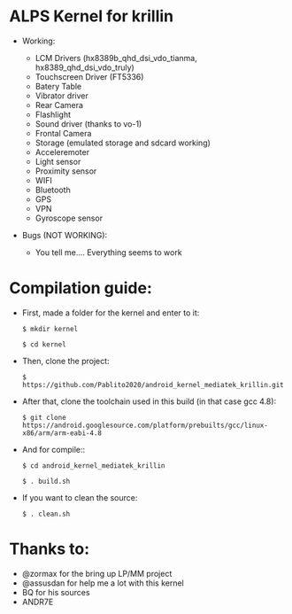 # ALPS Kernel for krillin

* Working:

  * LCM Drivers (hx8389b_qhd_dsi_vdo_tianma, hx8389_qhd_dsi_vdo_truly)
  * Touchscreen Driver (FT5336)
  * Batery Table
  * Vibrator driver
  * Rear Camera
  * Flashlight
  * Sound driver (thanks to vo-1)
  * Frontal Camera
  * Storage (emulated storage and sdcard working)
  * Acceleremoter
  * Light sensor
  * Proximity sensor
  * WIFI
  * Bluetooth
  * GPS
  * VPN
  * Gyroscope sensor

* Bugs (NOT WORKING):

  * You tell me.... Everything seems to work

    

# Compilation guide:
  
  * First, made a folder for the kernel and enter to it:

        $ mkdir kernel

        $ cd kernel

  * Then, clone the project: 

        $ https://github.com/Pablito2020/android_kernel_mediatek_krillin.git

  * After that, clone the toolchain used in this build (in that case gcc 4.8): 

        $ git clone https://android.googlesource.com/platform/prebuilts/gcc/linux-x86/arm/arm-eabi-4.8

  * And for compile::

        $ cd android_kernel_mediatek_krillin

        $ . build.sh

  * If you want to clean the source:

        $ . clean.sh

# Thanks to:
   * @zormax for the bring up LP/MM project
   * @assusdan for help me a lot with this kernel
   * BQ for his sources
   * ANDR7E
    
